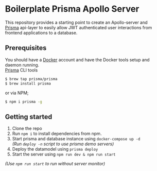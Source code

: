 # Boilerplate Prisma Apollo Server 
This repository provides a starting point to create an Apollo-server and [Prisma](https://prisma.io) api-layer to easily allow JWT authenticated user interactions from frontend applications to a database.   

## Prerequisites  
You should have a [Docker](https://hub.docker.com) account and have the Docker tools setup and daemon running.  
[Prisma](https://prisma.io) CLI tools  
```sh
$ brew tap prisma/prisma  
$ brew install prisma  
```  

or via NPM;  

```sh
$ npm i prisma -g
```  


## Getting started  
1. Clone the repo  
2. Run `npm i` to install dependencies from npm.  
3. Start prisma and database instance using `docker-compose up -d`  
 _(Run `deploy -n` script to use prisma demo servers)_  
4. Deploy the datamodel using `prisma deploy`  
5. Start the server using `npm run dev & npm run start`  

_(Use `npm run start` to run without server monitor)_  
